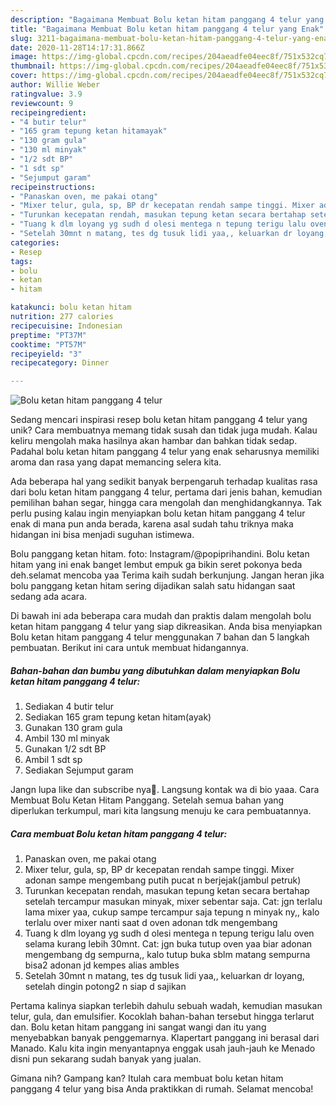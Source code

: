 ```yaml
---
description: "Bagaimana Membuat Bolu ketan hitam panggang 4 telur yang Enak"
title: "Bagaimana Membuat Bolu ketan hitam panggang 4 telur yang Enak"
slug: 3211-bagaimana-membuat-bolu-ketan-hitam-panggang-4-telur-yang-enak
date: 2020-11-28T14:17:31.866Z
image: https://img-global.cpcdn.com/recipes/204aeadfe04eec8f/751x532cq70/bolu-ketan-hitam-panggang-4-telur-foto-resep-utama.jpg
thumbnail: https://img-global.cpcdn.com/recipes/204aeadfe04eec8f/751x532cq70/bolu-ketan-hitam-panggang-4-telur-foto-resep-utama.jpg
cover: https://img-global.cpcdn.com/recipes/204aeadfe04eec8f/751x532cq70/bolu-ketan-hitam-panggang-4-telur-foto-resep-utama.jpg
author: Willie Weber
ratingvalue: 3.9
reviewcount: 9
recipeingredient:
- "4 butir telur"
- "165 gram tepung ketan hitamayak"
- "130 gram gula"
- "130 ml minyak"
- "1/2 sdt BP"
- "1 sdt sp"
- "Sejumput garam"
recipeinstructions:
- "Panaskan oven, me pakai otang"
- "Mixer telur, gula, sp, BP dr kecepatan rendah sampe tinggi. Mixer adonan sampe mengembang putih pucat n berjejak(jambul petruk)"
- "Turunkan kecepatan rendah, masukan tepung ketan secara bertahap setelah tercampur masukan minyak, mixer sebentar saja. Cat: jgn terlalu lama mixer yaa, cukup sampe tercampur saja tepung n minyak ny,, kalo terlalu over mixer nanti saat d oven adonan tdk mengembang"
- "Tuang k dlm loyang yg sudh d olesi mentega n tepung terigu lalu oven selama kurang lebih 30mnt. Cat: jgn buka tutup oven yaa biar adonan mengembang dg sempurna,, kalo tutup buka sblm matang sempurna bisa2 adonan jd kempes alias ambles"
- "Setelah 30mnt n matang, tes dg tusuk lidi yaa,, keluarkan dr loyang, setelah dingin potong2 n siap d sajikan"
categories:
- Resep
tags:
- bolu
- ketan
- hitam

katakunci: bolu ketan hitam 
nutrition: 277 calories
recipecuisine: Indonesian
preptime: "PT37M"
cooktime: "PT57M"
recipeyield: "3"
recipecategory: Dinner

---
```



![Bolu ketan hitam panggang 4 telur](https://img-global.cpcdn.com/recipes/204aeadfe04eec8f/751x532cq70/bolu-ketan-hitam-panggang-4-telur-foto-resep-utama.jpg)

Sedang mencari inspirasi resep bolu ketan hitam panggang 4 telur yang unik? Cara membuatnya memang tidak susah dan tidak juga mudah. Kalau keliru mengolah maka hasilnya akan hambar dan bahkan tidak sedap. Padahal bolu ketan hitam panggang 4 telur yang enak seharusnya memiliki aroma dan rasa yang dapat memancing selera kita.

Ada beberapa hal yang sedikit banyak berpengaruh terhadap kualitas rasa dari bolu ketan hitam panggang 4 telur, pertama dari jenis bahan, kemudian pemilihan bahan segar, hingga cara mengolah dan menghidangkannya. Tak perlu pusing kalau ingin menyiapkan bolu ketan hitam panggang 4 telur enak di mana pun anda berada, karena asal sudah tahu triknya maka hidangan ini bisa menjadi suguhan istimewa.

Bolu panggang ketan hitam. foto: Instagram/@popiprihandini. Bolu ketan hitam yang ini enak banget lembut empuk ga bikin seret pokonya beda deh.selamat mencoba yaa Terima kaih sudah berkunjung. Jangan heran jika bolu panggang ketan hitam sering dijadikan salah satu hidangan saat sedang ada acara.


Di bawah ini ada beberapa cara mudah dan praktis dalam mengolah bolu ketan hitam panggang 4 telur yang siap dikreasikan. Anda bisa menyiapkan Bolu ketan hitam panggang 4 telur menggunakan 7 bahan dan 5 langkah pembuatan. Berikut ini cara untuk membuat hidangannya.

<!--inarticleads1-->

##### Bahan-bahan dan bumbu yang dibutuhkan dalam menyiapkan Bolu ketan hitam panggang 4 telur:

1. Sediakan 4 butir telur
1. Sediakan 165 gram tepung ketan hitam(ayak)
1. Gunakan 130 gram gula
1. Ambil 130 ml minyak
1. Gunakan 1/2 sdt BP
1. Ambil 1 sdt sp
1. Sediakan Sejumput garam


Jangn lupa like dan subscribe nya🙏. Langsung kontak wa di bio yaaa. Cara Membuat Bolu Ketan Hitam Panggang. Setelah semua bahan yang diperlukan terkumpul, mari kita langsung menuju ke cara pembuatannya. 

<!--inarticleads2-->

##### Cara membuat Bolu ketan hitam panggang 4 telur:

1. Panaskan oven, me pakai otang
1. Mixer telur, gula, sp, BP dr kecepatan rendah sampe tinggi. Mixer adonan sampe mengembang putih pucat n berjejak(jambul petruk)
1. Turunkan kecepatan rendah, masukan tepung ketan secara bertahap setelah tercampur masukan minyak, mixer sebentar saja. Cat: jgn terlalu lama mixer yaa, cukup sampe tercampur saja tepung n minyak ny,, kalo terlalu over mixer nanti saat d oven adonan tdk mengembang
1. Tuang k dlm loyang yg sudh d olesi mentega n tepung terigu lalu oven selama kurang lebih 30mnt. Cat: jgn buka tutup oven yaa biar adonan mengembang dg sempurna,, kalo tutup buka sblm matang sempurna bisa2 adonan jd kempes alias ambles
1. Setelah 30mnt n matang, tes dg tusuk lidi yaa,, keluarkan dr loyang, setelah dingin potong2 n siap d sajikan


Pertama kalinya siapkan terlebih dahulu sebuah wadah, kemudian masukan telur, gula, dan emulsifier. Kocoklah bahan-bahan tersebut hingga terlarut dan. Bolu ketan hitam panggang ini sangat wangi dan itu yang menyebabkan banyak penggemarnya. Klapertart panggang ini berasal dari Manado. Kalu kita ingin menyantapnya enggak usah jauh-jauh ke Menado disni pun sekarang sudah banyak yang jualan. 

Gimana nih? Gampang kan? Itulah cara membuat bolu ketan hitam panggang 4 telur yang bisa Anda praktikkan di rumah. Selamat mencoba!
